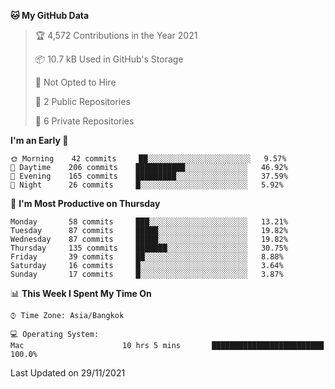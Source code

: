<!--START_SECTION:waka-->
**🐱 My GitHub Data** 

> 🏆 4,572 Contributions in the Year 2021
 > 
> 📦 10.7 kB Used in GitHub's Storage 
 > 
> 🚫 Not Opted to Hire
 > 
> 📜 2 Public Repositories 
 > 
> 🔑 6 Private Repositories  
 > 
**I'm an Early 🐤** 

```text
🌞 Morning    42 commits     ██░░░░░░░░░░░░░░░░░░░░░░░   9.57% 
🌆 Daytime    206 commits    ███████████░░░░░░░░░░░░░░   46.92% 
🌃 Evening    165 commits    █████████░░░░░░░░░░░░░░░░   37.59% 
🌙 Night      26 commits     █░░░░░░░░░░░░░░░░░░░░░░░░   5.92%

```
📅 **I'm Most Productive on Thursday** 

```text
Monday       58 commits     ███░░░░░░░░░░░░░░░░░░░░░░   13.21% 
Tuesday      87 commits     █████░░░░░░░░░░░░░░░░░░░░   19.82% 
Wednesday    87 commits     █████░░░░░░░░░░░░░░░░░░░░   19.82% 
Thursday     135 commits    ███████░░░░░░░░░░░░░░░░░░   30.75% 
Friday       39 commits     ██░░░░░░░░░░░░░░░░░░░░░░░   8.88% 
Saturday     16 commits     █░░░░░░░░░░░░░░░░░░░░░░░░   3.64% 
Sunday       17 commits     █░░░░░░░░░░░░░░░░░░░░░░░░   3.87%

```


📊 **This Week I Spent My Time On** 

```text
⌚︎ Time Zone: Asia/Bangkok

💻 Operating System: 
Mac                      10 hrs 5 mins       █████████████████████████   100.0%

```


 Last Updated on 29/11/2021
<!--END_SECTION:waka-->